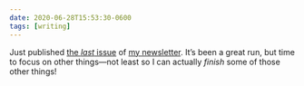 ```yaml
---
date: 2020-06-28T15:53:30-0600
tags: [writing]
---
```


Just published [the *last* issue][2020-26] of [my newsletter][atss]. It’s been a great run, but time to focus on other things—not least so I can actually *finish* some of those other things!

[2020-26]: https://buttondown.email/chriskrycho/archive/signing-off-across-the-sundering-seas-2020-26/
[atss]: https://buttondown.email/chriskrycho/